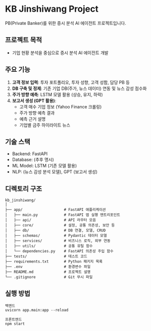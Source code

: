 # KB Jinshiwang Project

PB(Private Banker)를 위한 증시 분석 AI 에이전트 프로젝트입니다.

## 프로젝트 목적
- 기업 현황 분석을 중심으로 증시 분석 AI 에이전트 개발

## 주요 기능
1.  **고객 정보 입력**: 투자 포트폴리오, 투자 성향, 고객 성함, 담당 PB 등
2.  **DB 구축 및 정제**: 기존 기업 DB(주가, 뉴스 데이터) 연동 및 뉴스 감성 점수화
3.  **주가 방향 예측**: LSTM 모델 활용 (상승, 유지, 하락)
4.  **보고서 생성 (GPT 활용)**:
    *   고객 매수 기업 정보 (Yahoo Finance 크롤링)
    *   주가 방향 예측 결과
    *   예측 근거 설명
    *   기업별 금주 하이라이트 뉴스

## 기술 스택
- Backend: FastAPI
- Database: (추후 명시)
- ML Model: LSTM (기존 모델 활용)
- NLP: (뉴스 감성 분석 모델), GPT (보고서 생성)

## 디렉토리 구조

```
kb_jinshiwang/
│
├── app/                   # FastAPI 애플리케이션
│   ├── main.py            # FastAPI 앱 실행 엔트리포인트
│   ├── api/               # API 라우터 모음
│   ├── core/              # 설정, 공통 의존성, 보안 등
│   ├── db/                # DB 연결, 모델, CRUD
│   ├── schemas/           # Pydantic 데이터 모델
│   ├── services/          # 비즈니스 로직, 외부 연동
│   ├── utils/             # 공통 유틸 함수
│   └── dependencies.py    # FastAPI 의존성 주입 함수
├── tests/                 # 테스트 코드
├── requirements.txt       # Python 패키지 목록
├── .env                   # 환경변수 파일
├── README.md              # 프로젝트 설명
└── .gitignore             # Git 무시 파일
```

## 실행 방법
```
백엔드
uvicorn app.main:app --reload 

프론트엔드
npm start
```

